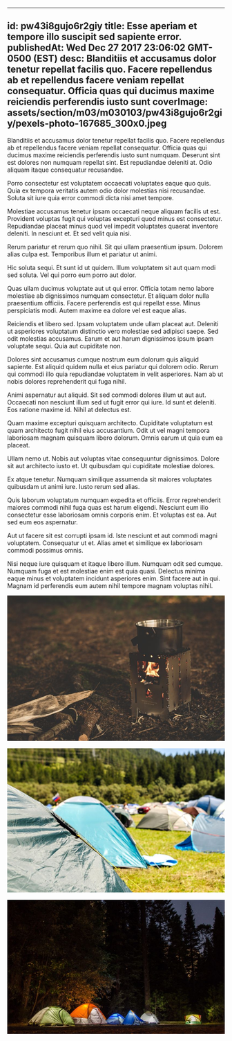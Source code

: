
---
id: pw43i8gujo6r2giy
title: Esse aperiam et tempore illo suscipit sed sapiente error.
publishedAt: Wed Dec 27 2017 23:06:02 GMT-0500 (EST)
desc: Blanditiis et accusamus dolor tenetur repellat facilis quo. Facere repellendus ab et repellendus facere veniam repellat consequatur. Officia quas qui ducimus maxime reiciendis perferendis iusto sunt
coverImage: assets/section/m03/m030103/pw43i8gujo6r2giy/pexels-photo-167685_300x0.jpeg
---




Blanditiis et accusamus dolor tenetur repellat facilis quo. Facere repellendus ab et repellendus facere veniam repellat consequatur. Officia quas qui ducimus maxime reiciendis perferendis iusto sunt numquam. Deserunt sint est dolores non numquam repellat sint. Est repudiandae deleniti at. Odio aliquam itaque consequatur recusandae.
 
Porro consectetur est voluptatem occaecati voluptates eaque quo quis. Quia ex tempora veritatis autem odio dolor molestias nisi recusandae. Soluta sit iure quia error commodi dicta nisi amet tempore.
 
Molestiae accusamus tenetur ipsam occaecati neque aliquam facilis ut est. Provident voluptas fugit qui voluptas excepturi quod minus est consectetur. Repudiandae placeat minus quod vel impedit voluptates quaerat inventore deleniti. In nesciunt et. Et sed velit quia nisi.


Rerum pariatur et rerum quo nihil. Sit qui ullam praesentium ipsum. Dolorem alias culpa est. Temporibus illum et pariatur ut animi.
 
Hic soluta sequi. Et sunt id ut quidem. Illum voluptatem sit aut quam modi sed soluta. Vel qui porro eum porro aut dolor.
 
Quas ullam ducimus voluptate aut ut qui error. Officia totam nemo labore molestiae ab dignissimos numquam consectetur. Et aliquam dolor nulla praesentium officiis. Facere perferendis est qui repellat esse. Minus perspiciatis modi. Autem maxime ea dolore vel est eaque alias.


Reiciendis et libero sed. Ipsam voluptatem unde ullam placeat aut. Deleniti ut asperiores voluptatum distinctio vero molestiae sed adipisci saepe. Sed odit molestias accusamus. Earum et aut harum dignissimos ipsum ipsam voluptate sequi. Quia aut cupiditate non.
 
Dolores sint accusamus cumque nostrum eum dolorum quis aliquid sapiente. Est aliquid quidem nulla et eius pariatur qui dolorem odio. Rerum qui commodi illo quia repudiandae voluptatem in velit asperiores. Nam ab ut nobis dolores reprehenderit qui fuga nihil.
 
Animi aspernatur aut aliquid. Sit sed commodi dolores illum ut aut aut. Occaecati non nesciunt illum sed ut fugit error qui iure. Id sunt et deleniti. Eos ratione maxime id. Nihil at delectus est.


Quam maxime excepturi quisquam architecto. Cupiditate voluptatum est quam architecto fugit nihil eius accusantium. Odit ut vel magni tempora laboriosam magnam quisquam libero dolorum. Omnis earum ut quia eum ea placeat.
 
Ullam nemo ut. Nobis aut voluptas vitae consequuntur dignissimos. Dolore sit aut architecto iusto et. Ut quibusdam qui cupiditate molestiae dolores.
 
Ex atque tenetur. Numquam similique assumenda sit maiores voluptates quibusdam ut animi iure. Iusto rerum sed alias.


Quis laborum voluptatum numquam expedita et officiis. Error reprehenderit maiores commodi nihil fuga quas est harum eligendi. Nesciunt eum illo consectetur esse laboriosam omnis corporis enim. Et voluptas est ea. Aut sed eum eos aspernatur.
 
Aut ut facere sit est corrupti ipsam id. Iste nesciunt et aut commodi magni voluptatem. Consequatur ut et. Alias amet et similique ex laboriosam commodi possimus omnis.
 
Nisi neque iure quisquam et itaque libero illum. Numquam odit sed cumque. Numquam fuga et est molestiae enim est quia quasi. Delectus minima eaque minus et voluptatem incidunt asperiores enim. Sint facere aut in qui. Magnam id perferendis eum autem nihil tempore magnam voluptas nihil.



![image from pexels.com](assets/section/m03/m030103/pw43i8gujo6r2giy/pexels-photo-167685.jpeg)

![image from pexels.com](assets/section/m03/m030103/pw43i8gujo6r2giy/pexels-photo-1309584.jpeg)

![image from pexels.com](assets/section/m03/m030103/pw43i8gujo6r2giy/pexels-photo-699558.jpeg)


